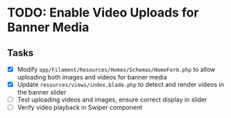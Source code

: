 # TODO: Enable Video Uploads for Banner Media

## Tasks
- [x] Modify `app/Filament/Resources/Homes/Schemas/HomeForm.php` to allow uploading both images and videos for banner media
- [x] Update `resources/views/index.blade.php` to detect and render videos in the banner slider
- [ ] Test uploading videos and images, ensure correct display in slider
- [ ] Verify video playback in Swiper component
